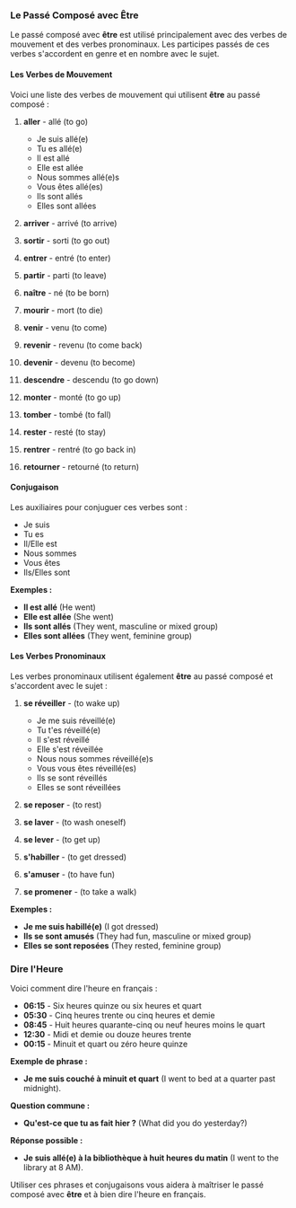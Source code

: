 ### Le Passé Composé avec Être

Le passé composé avec **être** est utilisé principalement avec des verbes de mouvement et des verbes pronominaux. Les participes passés de ces verbes s'accordent en genre et en nombre avec le sujet.

#### Les Verbes de Mouvement

Voici une liste des verbes de mouvement qui utilisent **être** au passé composé :

1. **aller** - allé (to go)
   - Je suis allé(e)
   - Tu es allé(e)
   - Il est allé
   - Elle est allée
   - Nous sommes allé(e)s
   - Vous êtes allé(es)
   - Ils sont allés
   - Elles sont allées

2. **arriver** - arrivé (to arrive)
3. **sortir** - sorti (to go out)
4. **entrer** - entré (to enter)
5. **partir** - parti (to leave)
6. **naître** - né (to be born)
7. **mourir** - mort (to die)
8. **venir** - venu (to come)
9. **revenir** - revenu (to come back)
10. **devenir** - devenu (to become)
11. **descendre** - descendu (to go down)
12. **monter** - monté (to go up)
13. **tomber** - tombé (to fall)
14. **rester** - resté (to stay)
15. **rentrer** - rentré (to go back in)
16. **retourner** - retourné (to return)

#### Conjugaison

Les auxiliaires pour conjuguer ces verbes sont :

- Je suis
- Tu es
- Il/Elle est
- Nous sommes
- Vous êtes
- Ils/Elles sont

**Exemples :**
- **Il est allé** (He went)
- **Elle est allée** (She went)
- **Ils sont allés** (They went, masculine or mixed group)
- **Elles sont allées** (They went, feminine group)

#### Les Verbes Pronominaux

Les verbes pronominaux utilisent également **être** au passé composé et s'accordent avec le sujet :

1. **se réveiller** - (to wake up)
   - Je me suis réveillé(e)
   - Tu t'es réveillé(e)
   - Il s'est réveillé
   - Elle s'est réveillée
   - Nous nous sommes réveillé(e)s
   - Vous vous êtes réveillé(es)
   - Ils se sont réveillés
   - Elles se sont réveillées

2. **se reposer** - (to rest)
3. **se laver** - (to wash oneself)
4. **se lever** - (to get up)
5. **s'habiller** - (to get dressed)
6. **s'amuser** - (to have fun)
7. **se promener** - (to take a walk)

**Exemples :**
- **Je me suis habillé(e)** (I got dressed)
- **Ils se sont amusés** (They had fun, masculine or mixed group)
- **Elles se sont reposées** (They rested, feminine group)

### Dire l'Heure

Voici comment dire l'heure en français :

- **06:15** - Six heures quinze ou six heures et quart
- **05:30** - Cinq heures trente ou cinq heures et demie
- **08:45** - Huit heures quarante-cinq ou neuf heures moins le quart
- **12:30** - Midi et demie ou douze heures trente
- **00:15** - Minuit et quart ou zéro heure quinze

**Exemple de phrase :**
- **Je me suis couché à minuit et quart** (I went to bed at a quarter past midnight).

**Question commune :**
- **Qu'est-ce que tu as fait hier ?** (What did you do yesterday?)

**Réponse possible :**
- **Je suis allé(e) à la bibliothèque à huit heures du matin** (I went to the library at 8 AM).

Utiliser ces phrases et conjugaisons vous aidera à maîtriser le passé composé avec **être** et à bien dire l'heure en français.

